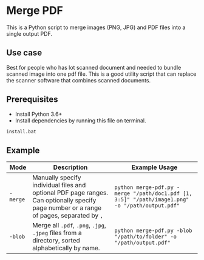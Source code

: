 # Merge PDF

This is a Python script to merge images (PNG, JPG) and PDF files into a single output PDF.

## Use case
Best for people who has lot scanned document and needed to bundle scanned image into one pdf file. This is a good utility script that can replace the scanner software that combines scanned documents.

## Prerequisites

- Install Python 3.6+
- Install dependencies by running this file on terminal.

```bat
install.bat
```

## Example 

| Mode       | Description    | Example Usage  |
|------------|-------------------------------------------------------------------------------------|--------------------------------------------------------------------------------------------------|
| `-merge`   | Manually specify individual files and optional PDF page ranges. Can optionally specify page number or a range of pages, separated by `,`                                  | `python merge-pdf.py -merge "/path/doc1.pdf [1, 3:5]" "/path/image1.png" -o "/path/output.pdf"` |
| `-blob`    | Merge all `.pdf`, `.png`, `.jpg`, `.jpeg` files from a directory, sorted alphabetically by name. | `python merge-pdf.py -blob "/path/to/folder" -o "/path/output.pdf"`                             |

